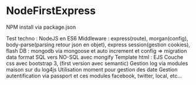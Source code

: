 # NodeFirstExpress

NPM install via package.json

Test techno :
NodeJS en ES6
Middleware : express(route), morgan(config), body-parse(parsing retour json en objet), express session(gestion cookies), flash
DB : mongodb via mongoose et auto increment et config => migration data format SQL vers NO-SQL avec mongify
Template html : EJS
Couche css avec bootstrap 3, (first version avec semantic)
Gestion log via modules maison sur du log4js
Utilisation moment pour gestion des date
Gestion autentification via passport et ces modules facebook, twitter, local, etc...
